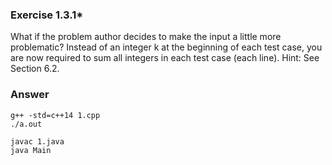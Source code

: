 ### Exercise 1.3.1*

What if the problem author decides to make the input a little more problematic? Instead of an integer k at the beginning of each test case, you are now required to sum all integers in each test case (each line). Hint: See Section 6.2.

### Answer

```shell
g++ -std=c++14 1.cpp
./a.out

javac 1.java
java Main
```
